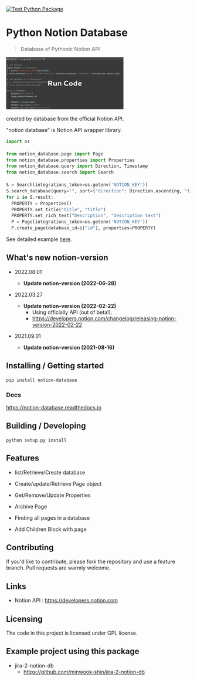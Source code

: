 [![Test Python Package](https://github.com/minwook-shin/notion-database/actions/workflows/python-publish.yml/badge.svg)](https://github.com/minwook-shin/notion-database/actions/workflows/python-publish.yml)

#  Python Notion Database
> Database of Pythonic Notion API

![notion-database.gif](media/notion-database.gif)

created by database from the official Notion API.

"notion database" is Notion API wrapper library.

```python
import os

from notion_database.page import Page
from notion_database.properties import Properties
from notion_database.query import Direction, Timestamp
from notion_database.search import Search

S = Search(integrations_token=os.getenv('NOTION_KEY'))
S.search_database(query="", sort={"direction": Direction.ascending, "timestamp": Timestamp.last_edited_time})
for i in S.result:
  PROPERTY = Properties()
  PROPERTY.set_title("title", "title")
  PROPERTY.set_rich_text("Description", "description text")
  P = Page(integrations_token=os.getenv('NOTION_KEY'))
  P.create_page(database_id=i["id"], properties=PROPERTY)
```
See detailed example [here](example.py).

## What's new notion-version

* 2022.08.01
  * **Update notion-version (2022-06-28)**

* 2022.03.27
  * **Update notion-version (2022-02-22)**
    * Using officially API (out of beta!).
    * https://developers.notion.com/changelog/releasing-notion-version-2022-02-22
    
* 2021.09.01
    * **Update notion-version (2021-08-16)**

## Installing / Getting started

```shell
pip install notion-database
```

### Docs

https://notion-database.readthedocs.io

## Building / Developing

```shell
python setup.py install
```

## Features

* list/Retrieve/Create database

* Create/update/Retrieve Page object

* Get/Remove/Update Properties

* Archive Page

* Finding all pages in a database

* Add Children Block with page

## Contributing

If you'd like to contribute, please fork the repository and use a feature branch. Pull requests are warmly welcome.

## Links

- Notion API : https://developers.notion.com

## Licensing

The code in this project is licensed under GPL license.

## Example project using this package

* jira-2-notion-db
  * https://github.com/minwook-shin/jira-2-notion-db